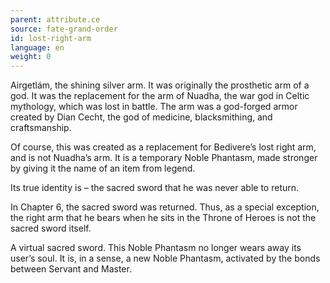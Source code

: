```yaml
---
parent: attribute.ce
source: fate-grand-order
id: lost-right-arm
language: en
weight: 0
---
```


Airgetlám, the shining silver arm.
It was originally the prosthetic arm of a god.
It was the replacement for the arm of Nuadha, the war god in Celtic mythology, which was lost in battle.
The arm was a god-forged armor created by Dian Cecht, the god of medicine, blacksmithing, and craftsmanship.

Of course, this was created as a replacement for Bedivere’s lost right arm, and is not Nuadha’s arm.
It is a temporary Noble Phantasm, made stronger by giving it the name of an item from legend.

Its true identity is – the sacred sword that he was never able to return.

In Chapter 6, the sacred sword was returned.
Thus, as a special exception, the right arm that he bears when he sits in the Throne of Heroes is not the sacred sword itself.

A virtual sacred sword.
This Noble Phantasm no longer wears away its user’s soul.
It is, in a sense, a new Noble Phantasm, activated by the bonds between Servant and Master.
